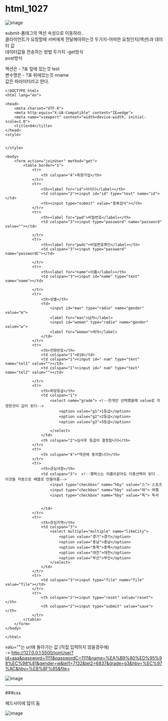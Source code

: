 # html_1027  
  
  
  
  
  
  
  
  
  
![image](https://user-images.githubusercontent.com/80766275/198170350-8e401ba4-6947-4f48-8a33-06d4ff7a0ec9.png)
  

submit-폼태그의 액션 속성으로 이동하라..  
클라이언트가 요청할때 서버에게 전달해야하는것 두가지-어떠한 요청인지(액션)과 데이터 값  
데이터값을 전송하는 방법 두가지 -get방식    
                              post방식  
  
  
액션은 - ?표 앞에 있는것 test  
변수명은 - ?표 뒤에있는것 nname  
값은 파라미터라고 한다.  
  
  
  
  
  
```
<!DOCTYPE html>
<html lang="en">

<head>
    <meta charset="UTF-8">
    <meta http-equiv="X-UA-Compatible" content="IE=edge">
    <meta name="viewport" content="width=device-width, initial-scale=1.0">
    <title>04</title>
</head>
<style>


</style>

<body>
    <form action="joinUser" method="get">
        <table border="1">
            <tr>
                <th colspan="4">회원가입</th>
            </tr>
            <tr>
                <th><label for="id">아이디</label></th>
                <td colspan="2"><input id="id" type="text" name="id"></td>
                <th><input type="submit" value="중복검사"></th>
            </tr>
            <tr>
                <th><label for="pwd">비밀번호</label></th>
                <td colspan="3"><input type="password" name="password" value=""></td>

            </tr>
            <tr>
                <th><label for="pwdc">비밀번호확인</label></th>
                <td colspan="3"><input type="password" name="passwordC"></td>

            </tr>
            <tr>
                <th><label for="name">이름</label></th>
                <td colspan="3"><input id="name" type="text" name="name"></td>

            </tr>
            <tr>
                <th>성별</th>
                <td>
                    <input id="man" type="radio" name="gender" value="m">
                    <label for="man">남자</label>
                    <input id="woman" type="radio" name="gender" value="w">
                    <label for="woman">여자</label>
                </td>
            </tr>
            <tr>
                <th>전화번호</th>
                <td colspan="1">010</td>
                <td colspan="1"><input id=" num" type="text" name="tel1" value=""></td>
                <td colspan="1"><input id=" num" type="text" name="tel2" value=""></td>

            </tr>
            <tr>
                <th>희망등급</th>
                <td colspan="1">
                    <select name="grade"> <!--한개만 선택했을때 value로 지정한것이 값이 된다-->
                        <option value="g1">1등급</option>
                        <option value="g2">2등급</option>
                        <option value="g3">3등급</option>

                    </select>
                </td>
                <th colspan="2">심사후 등급이 결정됩니다</th>
            </tr>
            <tr>
                <th colspan="4">*약관에 동의합니다</th>
            </tr>
            <tr>
                <th>관심사항</th>
                <td colspan="3">  <!--쳌박스는 이름이같아도 다중선택이 된다 .이것을 자동으로 배열로 만들어줌-->
                    <input type="checkbox" name="hby" value="스"> 스포츠
                    <input type="checkbox" name="hby" value="여"> 여행
                    <input type="checkbox" name="hby" value="독"> 독서

                    
                </td>
            </tr>
            <tr>
                <th>관심지역</th>
                <td colspan="3">
                    <select multiple="multiple" name="likeCity">
                        <option value="경기">경기</option>
                        <option value="충남">충남</option>
                        <option value="충북">충북</option>
                        <option value="대전">대전</option>
                        <option value="부산">부산</option>
                    </select>
                </td>
            </tr>
            <tr>
                <td colspan="3"><input type="file" name="file" value="file"></td>
            </tr>
            <tr>
                <th colspan="2"><input type="reset" value="reset"></th>
                <th colspan="2"><input type="submit" value="save"></th>
            </tr>
        </table>
    </form>
</body>

</html>
```   
  
  
  
  
  
  
  
valu=""는 url에 돌아가는 값 (직접 입력하지 않을경우에)  
->    http://127.0.0.1:5500/joinUser?id=aaa&password=1111&passwordC=1111&name=%EA%B9%80%ED%95%98%EC%98%81&gender=w&tel1=7132&tel2=6837&grade=g3&hby=%EC%97%AC&hby=%EB%8F%85&file=
  
  
  
  
![image](https://user-images.githubusercontent.com/80766275/198199575-139c7272-fbcb-49ee-9c2d-0204a8c6f1bf.png)

  
  
  
  
  
  
-------------------------------------------  
  
  
  
  
  
###css  
  
  
  
헤드사이에 많이 둠  
  
  
  
![image](https://user-images.githubusercontent.com/80766275/198205765-ada1bc6c-a079-47bf-bd3d-5743fced2da2.png)
  
  
  
  


  
